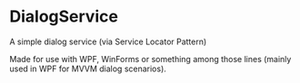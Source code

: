 # DialogService
A simple dialog service (via Service Locator Pattern)

Made for use with WPF, WinForms or something among those lines (mainly used in WPF for MVVM dialog scenarios).
